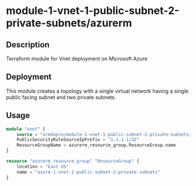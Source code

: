 # module-1-vnet-1-public-subnet-2-private-subnets/azurerm

## Description
Terraform module for Vnet deployment on Microsoft Azure

## Deployment
This module creates a topology with a single virtual network having a single public facing subnet and two private subnets.

## Usage
```tf
module "vnet" {
    source = "armdupre/module-1-vnet-1-public-subnet-2-private-subnets/azurerm"
    PublicSecurityRuleSourceIpPrefix = "1.1.1.1/32"
    ResourceGroupName = azurerm_resource_group.ResourceGroup.name
}

resource "azurerm_resource_group" "ResourceGroup" {
    location = "East US"
    name = "azure-1-vnet-1-public-subnet-2-private-subnets"
}
```
